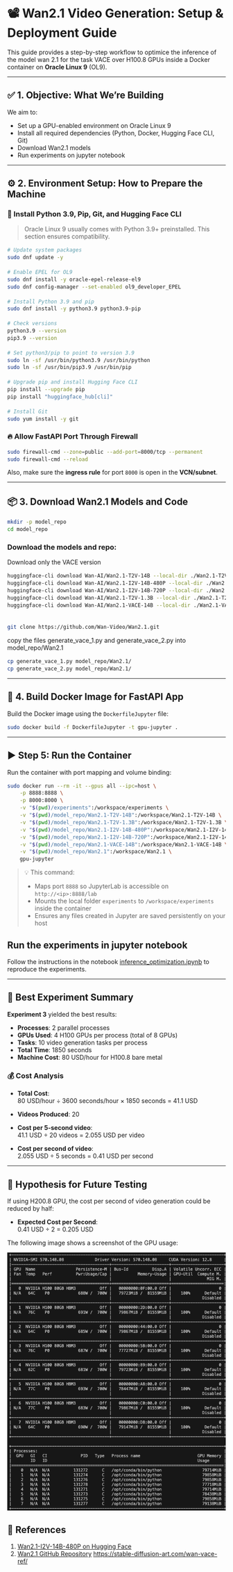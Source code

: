 # 📽️ Wan2.1 Video Generation: Setup & Deployment Guide

This guide provides a step-by-step workflow to optimice the inference of the model wan 2.1 for the task VACE over H100.8 GPUs inside a Docker container on **Oracle Linux 9** (OL9).

---

## ✅ 1. Objective: What We’re Building

We aim to:

- Set up a GPU-enabled environment on Oracle Linux 9
- Install all required dependencies (Python, Docker, Hugging Face CLI, Git)
- Download Wan2.1 models 
- Run experiments on jupyter notebook

---

## ⚙️ 2. Environment Setup: How to Prepare the Machine

### 🐍 Install Python 3.9, Pip, Git, and Hugging Face CLI

> Oracle Linux 9 usually comes with Python 3.9+ preinstalled. This section ensures compatibility.

```bash
# Update system packages
sudo dnf update -y

# Enable EPEL for OL9
sudo dnf install -y oracle-epel-release-el9
sudo dnf config-manager --set-enabled ol9_developer_EPEL

# Install Python 3.9 and pip
sudo dnf install -y python3.9 python3.9-pip

# Check versions
python3.9 --version
pip3.9 --version

# Set python3/pip to point to version 3.9
sudo ln -sf /usr/bin/python3.9 /usr/bin/python
sudo ln -sf /usr/bin/pip3.9 /usr/bin/pip

# Upgrade pip and install Hugging Face CLI
pip install --upgrade pip
pip install "huggingface_hub[cli]"

# Install Git
sudo yum install -y git
```

### 🔥 Allow FastAPI Port Through Firewall

```bash
sudo firewall-cmd --zone=public --add-port=8000/tcp --permanent
sudo firewall-cmd --reload
```

Also, make sure the **ingress rule** for port `8000` is open in the **VCN/subnet**.

---

## 📦 3. Download Wan2.1 Models and Code


```bash
mkdir -p model_repo
cd model_repo
```

### Download the models and repo:

Download only the VACE version

```bash
huggingface-cli download Wan-AI/Wan2.1-T2V-14B --local-dir ./Wan2.1-T2V-14B
huggingface-cli download Wan-AI/Wan2.1-I2V-14B-480P --local-dir ./Wan2.1-I2V-14B-480P
huggingface-cli download Wan-AI/Wan2.1-I2V-14B-720P --local-dir ./Wan2.1-I2V-14B-720P
huggingface-cli download Wan-AI/Wan2.1-T2V-1.3B --local-dir ./Wan2.1-T2V-1.3B
huggingface-cli download Wan-AI/Wan2.1-VACE-14B --local-dir ./Wan2.1-VACE-14B


git clone https://github.com/Wan-Video/Wan2.1.git
```


copy the files generate_vace_1.py and generate_vace_2.py into model_repo/Wan2.1

```bash
cp generate_vace_1.py model_repo/Wan2.1/
cp generate_vace_2.py model_repo/Wan2.1/
```

---

## 🐳 4. Build Docker Image for FastAPI App

Build the Docker image using the `DockerfileJupyter` file:



```bash
sudo docker build -f DockerfileJupyter -t gpu-jupyter .
```

---

## ▶️ Step 5: Run the Container

Run the container with port mapping and volume binding:

```bash
sudo docker run --rm -it --gpus all --ipc=host \
    -p 8888:8888 \
    -p 8000:8000 \
    -v "$(pwd)/experiments":/workspace/experiments \
    -v "$(pwd)/model_repo/Wan2.1-T2V-14B":/workspace/Wan2.1-T2V-14B \
    -v "$(pwd)/model_repo/Wan2.1-T2V-1.3B":/workspace/Wan2.1-T2V-1.3B \
    -v "$(pwd)/model_repo/Wan2.1-I2V-14B-480P":/workspace/Wan2.1-I2V-14B-480P \
    -v "$(pwd)/model_repo/Wan2.1-I2V-14B-720P":/workspace/Wan2.1-I2V-14B-720P \
    -v "$(pwd)/model_repo/Wan2.1-VACE-14B":/workspace/Wan2.1-VACE-14B \
    -v "$(pwd)/model_repo/Wan2.1":/workspace/Wan2.1 \
    gpu-jupyter
```


> 💡 This command:
> - Maps port `8888` so JupyterLab is accessible on `http://<ip>:8888/lab`
> - Mounts the local folder `experiments` to `/workspace/experiments` inside the container
> - Ensures any files created in Jupyter are saved persistently on your host



## Run the experiments in jupyter notebook

Follow the instructions in the notebook [inference_optimization.ipynb](inference_optimization.ipynb) to reproduce the experiments.

---

## 🧪 Best Experiment Summary

**Experiment 3** yielded the best results:

- **Processes**: 2 parallel processes  
- **GPUs Used**: 4 H100 GPUs per process (total of 8 GPUs)  
- **Tasks**: 10 video generation tasks per process  
- **Total Time**: 1850 seconds  
- **Machine Cost**: 80 USD/hour for H100.8 bare metal

### 💰 Cost Analysis

- **Total Cost**:  
  80 USD/hour ÷ 3600 seconds/hour × 1850 seconds = 41.1 USD

- **Videos Produced**: 20  
- **Cost per 5-second video**:  
  41.1 USD ÷ 20 videos = 2.055 USD per video

- **Cost per second of video**:  
  2.055 USD ÷ 5 seconds = 0.41 USD per second

---

## 🔬 Hypothesis for Future Testing

If using H200.8 GPU, the cost per second of video generation could be reduced by half:

- **Expected Cost per Second**:  
  0.41 USD ÷ 2 = 0.205 USD

The following image shows a screenshot of the GPU usage:

![GPU Usage Screenshot](gpu_shot.png)


## 🔗 References

1. [Wan2.1-I2V-14B-480P on Hugging Face](https://huggingface.co/Wan-AI/Wan2.1-I2V-14B-480P)
2. [Wan2.1 GitHub Repository](https://github.com/Wan-Video/Wan2.1)
https://stable-diffusion-art.com/wan-vace-ref/
